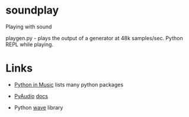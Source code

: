 # soundplay
Playing with sound

playgen.py - plays the output of a generator at 48k
samples/sec. Python REPL while playing.

# Links

* [Python in Music](https://wiki.python.org/moin/PythonInMusic) lists
  many python packages

* [PyAudio](http://people.csail.mit.edu/hubert/pyaudio/)
  [docs](http://people.csail.mit.edu/hubert/pyaudio/docs/)

* Python [wave](https://docs.python.org/3/library/wave.html) library
